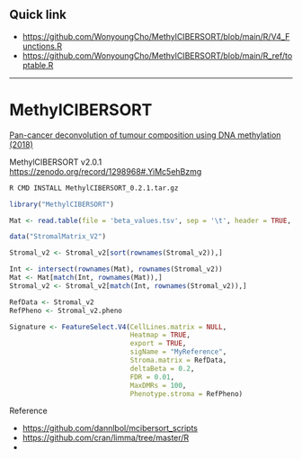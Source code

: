 ## Quick link

- https://github.com/WonyoungCho/MethylCIBERSORT/blob/main/R/V4_Functions.R
- https://github.com/WonyoungCho/MethylCIBERSORT/blob/main/R_ref/toptable.R

---

# MethylCIBERSORT
[Pan-cancer deconvolution of tumour composition using DNA methylation (2018)](https://www.nature.com/articles/s41467-018-05570-1)

MethylCIBERSORT v2.0.1 https://zenodo.org/record/1298968#.YiMc5ehBzmg

```bash
R CMD INSTALL MethylCIBERSORT_0.2.1.tar.gz
```

```R
library("MethylCIBERSORT")

Mat <- read.table(file = 'beta_values.tsv', sep = '\t', header = TRUE, row.names = 1)

data("StromalMatrix_V2")

Stromal_v2 <- Stromal_v2[sort(rownames(Stromal_v2)),]

Int <- intersect(rownames(Mat), rownames(Stromal_v2))
Mat <- Mat[match(Int, rownames(Mat)),]
Stromal_v2 <- Stromal_v2[match(Int, rownames(Stromal_v2)),]

RefData <- Stromal_v2
RefPheno <- Stromal_v2.pheno

Signature <- FeatureSelect.V4(CellLines.matrix = NULL,
                              Heatmap = TRUE,
                              export = TRUE,
                              sigName = "MyReference",
                              Stroma.matrix = RefData,
                              deltaBeta = 0.2,
                              FDR = 0.01,
                              MaxDMRs = 100,
                              Phenotype.stroma = RefPheno)
```


Reference
- https://github.com/dannlbol/mcibersort_scripts
- https://github.com/cran/limma/tree/master/R
- 
